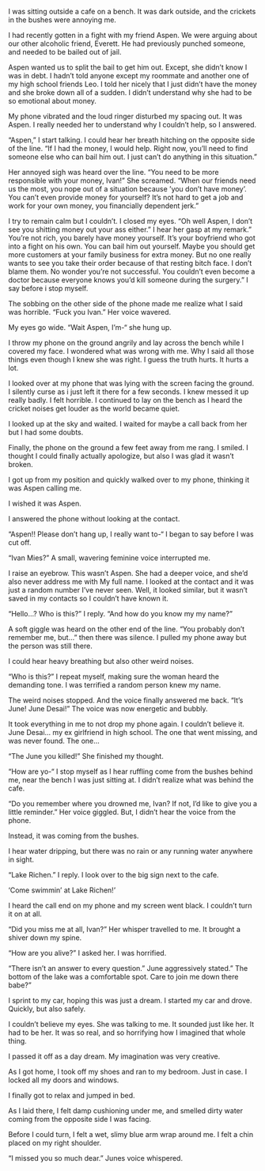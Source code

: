 
I was sitting outside a cafe on a bench. It was dark outside, and the crickets in the bushes were annoying me.

I had recently gotten in a fight with my friend Aspen. We were arguing about our other alcoholic friend, Everett. He had previously punched someone, and needed to be bailed out of jail.

Aspen wanted us to split the bail to get him out. Except, she didn’t know I was in debt. I hadn’t told anyone except my roommate and another one of my high school friends Leo. I told her nicely that I just didn’t have the money and she broke down all of a sudden. I didn’t understand why she had to be so emotional about money.

My phone vibrated and the loud ringer disturbed my spacing out. It was Aspen. I really needed her to understand why I couldn’t help, so I answered. 

“Aspen,” I start talking. I could hear her breath hitching on the opposite side of the line. “If I had the money, I would help. Right now, you’ll need to find someone else who can bail him out. I just can’t do anything in this situation.” 

Her annoyed sigh was heard over the line. “You need to be more responsible with your money, Ivan!” She screamed. “When our friends need us the most, you nope out of a situation because ’you don’t have money’. You can’t even provide money for yourself? It’s not hard to get a job and work for your own money, you financially dependent jerk.”

I try to remain calm but I couldn’t. I closed my eyes. “Oh well Aspen, I don’t see you shitting money out your ass either.” I hear her gasp at my remark.” You’re not rich, you barely have money yourself. It’s your boyfriend who got into a fight on his own. You can bail him out yourself. Maybe you should get more customers at your family business for extra money. But no one really wants to see you take their order because of that resting bitch face. I don’t blame them. No wonder you’re not successful. You couldn’t even become a doctor because everyone knows you’d kill someone during the surgery.” I say before i stop myself.

The sobbing on the other side of the phone made me realize what I said was horrible. “Fuck you Ivan.” Her voice wavered.

My eyes go wide. “Wait Aspen, I’m-“ she hung up. 

I throw my phone on the ground angrily and lay across the bench while I covered my face. I wondered what was wrong with me. Why I said all those things even though I knew she was right. I guess the truth hurts. It hurts a lot. 

I looked over at my phone that was lying with the screen facing the ground. I silently curse as i just left it there for a few seconds. I knew messed it up really badly. I felt horrible. I continued to lay on the bench as I heard the cricket noises get louder as the world became quiet.

I looked up at the sky and waited. I waited for maybe a call back from her but I had some doubts. 


Finally, the phone on the ground a few feet away from me rang. I smiled. I thought I could finally actually apologize, but also I was glad it wasn’t broken.

I got up from my position and quickly walked over to my phone, thinking it was Aspen calling me.

I wished it was Aspen.

I answered the phone without looking at the contact.

“Aspen!! Please don’t hang up, I really want to-“ I began to say before I was cut off.

“Ivan Mies?” A small, wavering feminine voice interrupted me.

I raise an eyebrow. This wasn’t Aspen. She had a deeper voice, and she’d also never address me with My full name. I looked at the contact and it was just a random number I’ve never seen. Well, it looked similar, but it wasn’t saved in my contacts so I couldn’t have known it.

“Hello…? Who is this?” I reply. “And how do you know my my name?”

A soft giggle was heard on the other end of the line. “You probably don’t remember me, but…” then there was silence. I pulled my phone away but the person was still there. 

I could hear heavy breathing but also other weird noises. 

“Who is this?” I repeat myself, making sure the woman heard the demanding tone. I was terrified a random person knew my name. 

The weird noises stopped. And the voice finally answered me back. “It’s June! June Desai!” The voice was now energetic and bubbly. 

It took everything in me to not drop my phone again. I couldn’t believe it. 
June Desai… my ex girlfriend in high school. The one that went missing, and was never found. The one…

“The June you killed!” She finished my thought. 

“How are yo-“ I stop myself as I hear ruffling come from the bushes behind me, near the bench I was just sitting at. I didn’t realize what was behind the cafe. 

“Do you remember where you drowned me, Ivan? If not, I’d like to give you a little reminder.” Her voice giggled. But, I didn’t hear the voice from the phone. 

Instead, it was coming from the bushes.

I hear water dripping, but there was no rain or any running water anywhere in sight. 

“Lake Richen.” I reply. I look over to the big sign next to the cafe.

‘Come swimmin’ at Lake Richen!’

I heard the call end on my phone and my screen went black. I couldn’t turn it on at all.

“Did you miss me at all, Ivan?” Her whisper travelled to me. It brought a shiver down my spine.

“How are you alive?” I asked her. I was horrified. 

“There isn’t an answer to every question.” June aggressively stated.” The bottom of the lake was a comfortable spot. Care to join me down there babe?” 

I sprint to my car, hoping this was just a dream. I started my car and drove. Quickly, but also safely. 

I couldn’t believe my eyes. She was talking to me. It sounded just like her. It had to be her. It was so real, and so horrifying how I imagined that whole thing.

I passed it off as a day dream. My imagination was very creative. 

As I got home, I took off my shoes and ran to my bedroom. Just in case. I locked all my doors and windows.

I finally got to relax and jumped in bed.


As I laid there, I felt damp cushioning under me, and smelled dirty water coming from the opposite side I was facing. 

Before I could turn, I felt a wet, slimy blue arm wrap around me. I felt a chin placed on my right shoulder.

“I missed you so much dear.” Junes voice whispered.
